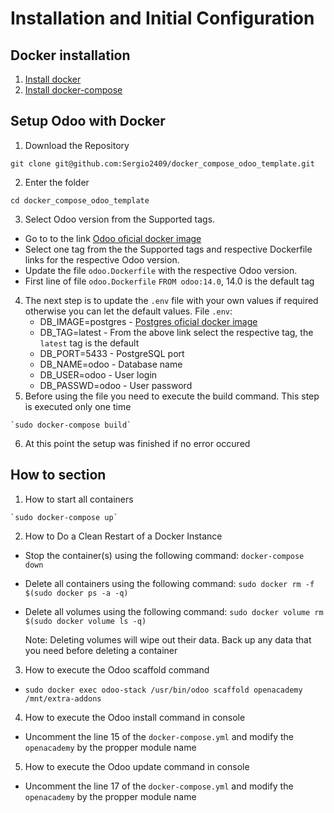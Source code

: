 # Installation and Initial Configuration

## Docker installation
1. [Install docker](https://docs.docker.com/get-docker/)
2. [Install docker-compose](https://docs.docker.com/compose/install/)

## Setup Odoo with Docker
1. Download the Repository
~~~
git clone git@github.com:Sergio2409/docker_compose_odoo_template.git
~~~
2. Enter the folder
~~~
cd docker_compose_odoo_template
~~~
3. Select Odoo version from the Supported tags.
- Go to to the link [Odoo oficial docker image](https://registry.hub.docker.com/_/odoo/)
- Select one tag from the the Supported tags and respective Dockerfile links for the respective Odoo version.
- Update the file `odoo.Dockerfile` with the respective Odoo version. 
- First line of file `odoo.Dockerfile` `FROM odoo:14.0`, 14.0 is the default tag

4. The next step is to update the `.env` file with your own values if required otherwise you can let the default values.
	File `.env`:
	- DB_IMAGE=postgres - [Postgres oficial docker image](https://registry.hub.docker.com/_/postgres)
	- DB_TAG=latest     - From the above link select the respective tag, the `latest` tag is the default
	- DB_PORT=5433      - PostgreSQL port
	- DB_NAME=odoo      - Database name
	- DB_USER=odoo      - User login
	- DB_PASSWD=odoo    - User password
5. Before using the file you need to execute the build command. This step is executed only one time
~~~
`sudo docker-compose build`
~~~
6. At this point the setup was finished if no error occured

## How to section
1. How to start all containers
~~~
`sudo docker-compose up`
~~~

2. How to Do a Clean Restart of a Docker Instance
- Stop the container(s) using the following command: `docker-compose down`
- Delete all containers using the following command: `sudo docker rm -f $(sudo docker ps -a -q)`
- Delete all volumes using the following command: `sudo docker volume rm $(sudo docker volume ls -q)`

  Note: Deleting volumes will wipe out their data. Back up any data that you need before deleting a container

3. How to execute the Odoo scaffold command

- `sudo docker exec odoo-stack /usr/bin/odoo scaffold openacademy /mnt/extra-addons`

4. How to execute the Odoo install command in console

- Uncomment the line 15 of the `docker-compose.yml` and modify the `openacademy` by the propper module name

5. How to execute the Odoo update command in console

- Uncomment the line 17 of the `docker-compose.yml` and modify the `openacademy` by the propper module name
